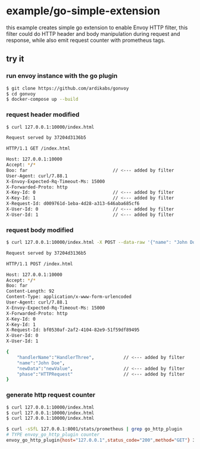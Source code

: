 # example/go-simple-extension

this example creates simple go extension to enable Envoy HTTP filter, this filter could do HTTP header and body manipulation during request and response, while also emit request counter with prometheus tags.

## try it

### run envoy instance with the go plugin

```bash
$ git clone https://github.com/ardikabs/gonvoy
$ cd gonvoy
$ docker-compose up --build
```

### request header modified

```bash
$ curl 127.0.0.1:10000/index.html

Request served by 37204d3136b5

HTTP/1.1 GET /index.html

Host: 127.0.0.1:10000
Accept: */*
Boo: far                                // <--- added by filter
User-Agent: curl/7.88.1
X-Envoy-Expected-Rq-Timeout-Ms: 15000
X-Forwarded-Proto: http
X-Key-Id: 0                             // <--- added by filter
X-Key-Id: 1                             // <--- added by filter
X-Request-Id: d009761d-1eba-4d28-a313-646aba685cf6
X-User-Id: 0                            // <--- added by filter
X-User-Id: 1                            // <--- added by filter
```

### request body modified

```bash
$ curl 127.0.0.1:10000/index.html -X POST --data-raw '{"name": "John Doe"}'

Request served by 37204d3136b5

HTTP/1.1 POST /index.html

Host: 127.0.0.1:10000
Accept: */*
Boo: far
Content-Length: 92
Content-Type: application/x-www-form-urlencoded
User-Agent: curl/7.88.1
X-Envoy-Expected-Rq-Timeout-Ms: 15000
X-Forwarded-Proto: http
X-Key-Id: 0
X-Key-Id: 1
X-Request-Id: bf0530af-2af2-4104-82e9-51f59df89495
X-User-Id: 0
X-User-Id: 1

{
    "handlerName":"HandlerThree",           // <--- added by filter
    "name":"John Doe",
    "newData":"newValue",                   // <--- added by filter
    "phase":"HTTPRequest"                   // <--- added by filter
}
```

### generate http request counter

```bash
$ curl 127.0.0.1:10000/index.html
$ curl 127.0.0.1:10000/index.html
$ curl 127.0.0.1:10000/index.html

$ curl -sSfL 127.0.0.1:8001/stats/prometheus | grep go_http_plugin
# TYPE envoy_go_http_plugin counter
envoy_go_http_plugin{host="127.0.0.1",status_code="200",method="GET"} 3
```
